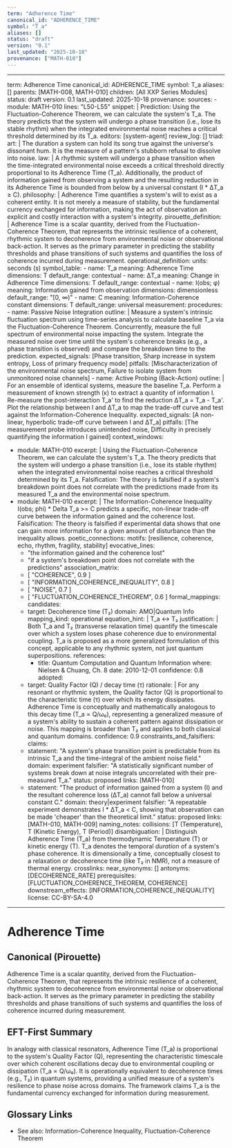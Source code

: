```yaml
---
term: "Adherence Time"
canonical_id: "ADHERENCE_TIME"
symbol: "T_a"
aliases: []
status: "draft"
version: "0.1"
last_updated: "2025-10-18"
provenance: ["MATH-010"]
---
```


---
term: Adherence Time
canonical_id: ADHERENCE_TIME
symbol: T_a
aliases: []
parents: [MATH-008, MATH-010]
children: [All XXP Series Modules]
status: draft
version: 0.1
last_updated: 2025-10-18
provenance:
  sources:
    - module: MATH-010
      lines: "L50-L55"
      snippet: |
        Prediction: Using the Fluctuation-Coherence Theorem, we can calculate the system's T_a. The theory predicts that the system will undergo a phase transition (i.e., lose its stable rhythm) when the integrated environmental noise reaches a critical threshold determined by its T_a.
  editors: [system-agent]
  review_log: []
triad:
  art: |
    The duration a system can hold its song true against the universe's dissonant hum. It is the measure of a pattern's stubborn refusal to dissolve into noise.
  law: |
    A rhythmic system will undergo a phase transition when the time-integrated environmental noise exceeds a critical threshold directly proportional to its Adherence Time (T_a). Additionally, the product of information gained from observing a system and the resulting reduction in its Adherence Time is bounded from below by a universal constant (I * ΔT_a ≥ C).
  philosophy: |
    Adherence Time quantifies a system's will to exist as a coherent entity. It is not merely a measure of stability, but the fundamental currency exchanged for information, making the act of observation an explicit and costly interaction with a system's integrity.
pirouette_definition: |
  Adherence Time is a scalar quantity, derived from the Fluctuation-Coherence Theorem, that represents the intrinsic resilience of a coherent, rhythmic system to decoherence from environmental noise or observational back-action. It serves as the primary parameter in predicting the stability thresholds and phase transitions of such systems and quantifies the loss of coherence incurred during measurement.
operational_definition:
  units: seconds (s)
  symbol_table:
    - name: T_a
      meaning: Adherence Time
      dimensions: T
      default_range: contextual
    - name: ΔT_a
      meaning: Change in Adherence Time
      dimensions: T
      default_range: contextual
    - name: I(obs; φ)
      meaning: Information gained from observation
      dimensions: dimensionless
      default_range: "[0, ∞)"
    - name: C
      meaning: Information-Coherence constant
      dimensions: T
      default_range: universal
  measurement:
    procedures:
      - name: Passive Noise Integration
        outline: |
          Measure a system's intrinsic fluctuation spectrum using time-series analysis to calculate baseline T_a via the Fluctuation-Coherence Theorem. Concurrently, measure the full spectrum of environmental noise impacting the system. Integrate the measured noise over time until the system's coherence breaks (e.g., a phase transition is observed) and compare the breakdown time to the prediction.
        expected_signals: [Phase transition, Sharp increase in system entropy, Loss of primary frequency mode]
        pitfalls: [Mischaracterization of the environmental noise spectrum, Failure to isolate system from unmonitored noise channels]
      - name: Active Probing (Back-Action)
        outline: |
          For an ensemble of identical systems, measure the baseline T_a. Perform a measurement of known strength (κ) to extract a quantity of information I. Re-measure the post-interaction T_a' to find the reduction ΔT_a = T_a - T_a'. Plot the relationship between I and ΔT_a to map the trade-off curve and test against the Information-Coherence Inequality.
        expected_signals: [A non-linear, hyperbolic trade-off curve between I and ΔT_a]
        pitfalls: [The measurement probe introduces unintended noise, Difficulty in precisely quantifying the information I gained]
context_windows:
  - module: MATH-010
    excerpt: |
      Using the Fluctuation-Coherence Theorem, we can calculate the system's T_a. The theory predicts that the system will undergo a phase transition (i.e., lose its stable rhythm) when the integrated environmental noise reaches a critical threshold determined by its T_a. Falsification: The theory is falsified if a system's breakdown point does not correlate with the predictions made from its measured T_a and the environmental noise spectrum.
  - module: MATH-010
    excerpt: |
      The Information-Coherence Inequality I(obs; phi) * Delta T_a >= C predicts a specific, non-linear trade-off curve between the information gained and the coherence lost. Falsification: The theory is falsified if experimental data shows that one can gain more information for a given amount of disturbance than the inequality allows.
poetic_connections:
  motifs: [resilience, coherence, echo, rhythm, fragility, stability]
  evocative_lines:
    - "the information gained and the coherence lost"
    - "if a system's breakdown point does not correlate with the predictions"
  association_matrix:
    - [ "COHERENCE", 0.9 ]
    - [ "INFORMATION_COHERENCE_INEQUALITY", 0.8 ]
    - [ "NOISE", 0.7 ]
    - [ "FLUCTUATION_COHERENCE_THEOREM", 0.6 ]
formal_mappings:
  candidates:
    - target: Decoherence time (T₂)
      domain: AMO|Quantum Info
      mapping_kind: operational
      equation_hint: |
        T_a ↔ T₂
      justification: |
        Both T_a and T₂ (transverse relaxation time) quantify the timescale over which a system loses phase coherence due to environmental coupling. T_a is proposed as a more generalized formulation of this concept, applicable to any rhythmic system, not just quantum superpositions.
      references:
        - title: Quantum Computation and Quantum Information
          where: Nielsen & Chuang, Ch. 8
          date: 2010-12-01
      confidence: 0.8
  adopted:
    - target: Quality Factor (Q) / decay time (τ)
      rationale: |
        For any resonant or rhythmic system, the Quality factor (Q) is proportional to the characteristic time (τ) over which its energy dissipates. Adherence Time is conceptually and mathematically analogous to this decay time (T_a ∝ Q/ω₀), representing a generalized measure of a system's ability to sustain a coherent pattern against dissipation or noise. This mapping is broader than T₂ and applies to both classical and quantum domains.
      confidence: 0.9
constraints_and_falsifiers:
  claims:
    - statement: "A system's phase transition point is predictable from its intrinsic T_a and the time-integral of the ambient noise field."
      domain: experiment
      falsifier: "A statistically significant number of systems break down at noise integrals uncorrelated with their pre-measured T_a."
      status: proposed
      links: [MATH-010]
    - statement: "The product of information gained from a system (I) and the resultant coherence loss (ΔT_a) cannot fall below a universal constant C."
      domain: theory|experiment
      falsifier: "A repeatable experiment demonstrates I * ΔT_a < C, showing that observation can be made 'cheaper' than the theoretical limit."
      status: proposed
      links: [MATH-010, MATH-009]
naming_notes:
  collisions: [T (Temperature), T (Kinetic Energy), T (Period)]
  disambiguation: |
    Distinguish Adherence Time (T_a) from thermodynamic Temperature (T) or kinetic energy (T). T_a denotes the temporal *duration* of a system's phase coherence. It is dimensionally a time, conceptually closest to a relaxation or decoherence time (like T₂ in NMR), not a measure of thermal energy.
crosslinks:
  near_synonyms: []
  antonyms: [DECOHERENCE_RATE]
  prerequisites: [FLUCTUATION_COHERENCE_THEOREM, COHERENCE]
  downstream_effects: [INFORMATION_COHERENCE_INEQUALITY]
license: CC-BY-SA-4.0
---

# Adherence Time

## Canonical (Pirouette)
Adherence Time is a scalar quantity, derived from the Fluctuation-Coherence Theorem, that represents the intrinsic resilience of a coherent, rhythmic system to decoherence from environmental noise or observational back-action. It serves as the primary parameter in predicting the stability thresholds and phase transitions of such systems and quantifies the loss of coherence incurred during measurement.

## EFT-First Summary
In analogy with classical resonators, Adherence Time (T_a) is proportional to the system's Quality Factor (Q), representing the characteristic timescale over which coherent oscillations decay due to environmental coupling or dissipation (T_a ∝ Q/ω₀). It is operationally equivalent to decoherence times (e.g., T₂) in quantum systems, providing a unified measure of a system's resilience to phase noise across domains. The framework claims T_a is the fundamental currency exchanged for information during measurement.

## Glossary Links
- See also: Information-Coherence Inequality, Fluctuation-Coherence Theorem